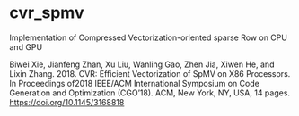 # cvr_spmv
Implementation of Compressed Vectorization-oriented sparse Row on CPU and GPU

Biwei Xie, Jianfeng Zhan, Xu Liu, Wanling Gao, Zhen Jia, Xiwen He, and Lixin Zhang. 2018. CVR: Efficient Vectorization of SpMV on X86 Processors. In Proceedings of2018 IEEE/ACM International Symposium on Code Generation and Optimization (CGO’18). ACM, New York, NY, USA, 14 pages. https://doi.org/10.1145/3168818
